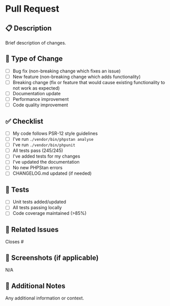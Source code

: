 # Pull Request

## 📋 Description

Brief description of changes.

## 🎯 Type of Change

- [ ] Bug fix (non-breaking change which fixes an issue)
- [ ] New feature (non-breaking change which adds functionality)
- [ ] Breaking change (fix or feature that would cause existing functionality to not work as expected)
- [ ] Documentation update
- [ ] Performance improvement
- [ ] Code quality improvement

## ✅ Checklist

- [ ] My code follows PSR-12 style guidelines
- [ ] I've run `./vendor/bin/phpstan analyse`
- [ ] I've run `./vendor/bin/phpunit`
- [ ] All tests pass (245/245)
- [ ] I've added tests for my changes
- [ ] I've updated the documentation
- [ ] No new PHPStan errors
- [ ] CHANGELOG.md updated (if needed)

## 🧪 Tests

- [ ] Unit tests added/updated
- [ ] All tests passing locally
- [ ] Code coverage maintained (>85%)

## 📝 Related Issues

Closes #

## 📸 Screenshots (if applicable)

N/A

## 💬 Additional Notes

Any additional information or context.

